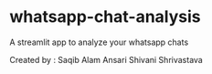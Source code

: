 # whatsapp-chat-analysis
A streamlit app to analyze your whatsapp chats

Created by :
Saqib Alam Ansari
Shivani Shrivastava
